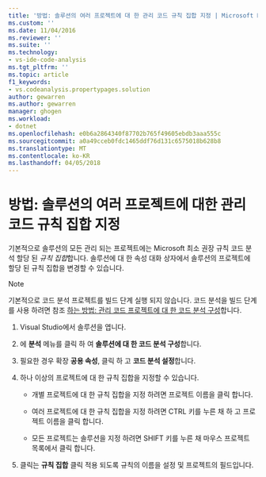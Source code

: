 ```yaml
---
title: '방법: 솔루션의 여러 프로젝트에 대 한 관리 코드 규칙 집합 지정 | Microsoft Docs'
ms.custom: ''
ms.date: 11/04/2016
ms.reviewer: ''
ms.suite: ''
ms.technology:
- vs-ide-code-analysis
ms.tgt_pltfrm: ''
ms.topic: article
f1_keywords:
- vs.codeanalysis.propertypages.solution
author: gewarren
ms.author: gewarren
manager: ghogen
ms.workload:
- dotnet
ms.openlocfilehash: e0b6a2864340f87702b765f49605ebdb3aaa555c
ms.sourcegitcommit: a0a49cceb0fdc1465ddf76d131c6575018b628b8
ms.translationtype: MT
ms.contentlocale: ko-KR
ms.lasthandoff: 04/05/2018
---
```

# <a name="how-to-specify-managed-code-rule-sets-for-multiple-projects-in-a-solution"></a>방법: 솔루션의 여러 프로젝트에 대한 관리 코드 규칙 집합 지정

기본적으로 솔루션의 모든 관리 되는 프로젝트에는 Microsoft 최소 권장 규칙 코드 분석 할당 된 *규칙 집합*합니다. 솔루션에 대 한 속성 대화 상자에서 솔루션의 프로젝트에 할당 된 규칙 집합을 변경할 수 있습니다.

> [!NOTE]
> 기본적으로 코드 분석 프로젝트를 빌드 단계 실행 되지 않습니다. 코드 분석을 빌드 단계를 사용 하려면 참조 [하는 방법: 관리 코드 프로젝트에 대 한 코드 분석 구성](../code-quality/how-to-configure-code-analysis-for-a-managed-code-project.md)합니다.

1. Visual Studio에서 솔루션을 엽니다.

2. 에 **분석** 메뉴를 클릭 하 여 **솔루션에 대 한 코드 분석 구성**합니다.

3. 필요한 경우 확장 **공용 속성**, 클릭 하 고 **코드 분석 설정**합니다.

4. 하나 이상의 프로젝트에 대 한 규칙 집합을 지정할 수 있습니다.

    - 개별 프로젝트에 대 한 규칙 집합을 지정 하려면 프로젝트 이름을 클릭 합니다.

    - 여러 프로젝트에 대 한 규칙 집합을 지정 하려면 CTRL 키를 누른 채 하 고 프로젝트 이름을 클릭 합니다.

    - 모든 프로젝트는 솔루션을 지정 하려면 SHIFT 키를 누른 채 마우스 프로젝트 목록에서 클릭 합니다.

5. 클릭는 **규칙 집합** 클릭 적용 되도록 규칙의 이름을 설정 및 프로젝트의 필드입니다.